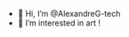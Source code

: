 - 👋 Hi, I’m @AlexandreG-tech
- 👀 I’m interested in art !

<!---
AlexandreG-tech/AlexandreG-tech is a ✨ special ✨ repository because its `README.md` (this file) appears on your GitHub profile.
You can click the Preview link to take a look at your changes.
--->

